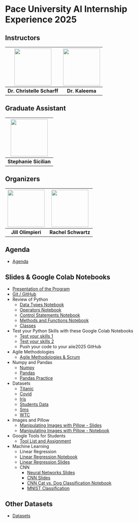 # Pace University AI Internship Experience 2025 

## Instructors

| <img src="https://media.licdn.com/dms/image/v2/D4D03AQGUOZerxyep8g/profile-displayphoto-shrink_800_800/B4DZSTiIydG4Ak-/0/1737641988394?e=1754524800&v=beta&t=qgkTMts1G-Vy6Vb5mMTkW-py7qg8PYbcbs4NdzLYVpc" width="120"/> | <img src="https://media.licdn.com/dms/image/v2/D4E03AQExsy_VJBbFmg/profile-displayphoto-shrink_800_800/profile-displayphoto-shrink_800_800/0/1725973639624?e=1754524800&v=beta&t=mUwOQtZX2hAJXbUyo2gI1yW6Elutj0dvsLuf2BWVAcw" width="120"/> |
|:--:|:--:|
| **Dr. Christelle Scharff** | **Dr. Kaleema** |

## Graduate Assistant

| <img src="https://media.licdn.com/dms/image/v2/D4D03AQG2Nf63gUD53g/profile-displayphoto-shrink_800_800/profile-displayphoto-shrink_800_800/0/1715188480511?e=1754524800&v=beta&t=vwrBDcdhYupCQck67RVkaG7dkUWdY4bCAcWGkvtOsLs" width="120"/> |
|:--:|
| **Stephanie Sicilian** |

## Organizers

| <img src="https://media.licdn.com/dms/image/v2/D4E03AQFIo2vleiaJgw/profile-displayphoto-shrink_800_800/profile-displayphoto-shrink_800_800/0/1702016197804?e=1754524800&v=beta&t=bI0vb1RBZ7TaxENAb6nedcdqV602kJyPyhPcVKGFpl8" width="120"/> | <img src="https://media.licdn.com/dms/image/v2/D4E03AQGW3urX2GrCzg/profile-displayphoto-shrink_800_800/profile-displayphoto-shrink_800_800/0/1701128920558?e=1754524800&v=beta&t=FIqX56yQVOZRgWIUuyVWRyYhaV7nDPZ1DYNd2TLdR-M" width="120"/> |
|:--:|:--:|
| **Jill Olimpieri** | **Rachel Schwartz** |

## Agenda

* [Agenda](https://bit.ly/aiie2025agenda)

## Slides & Google Colab Notebooks

* [Presentation of the Program](https://docs.google.com/presentation/d/1mXs8x03CNAjjxBTiG6ulTVpsa-6LVy1h/present)
* [Git / GitHub](https://docs.google.com/presentation/d/1QrUF5VkxmcPVTuK3uwPpu2BEuMMzvJUvMagqOTXlUpw/present)
* Review of Python
  * [Data Types Notebook](https://drive.google.com/file/d/1G1_RV6o8__wldSdG9ebppcA6_IOIM0-k/view?usp=sharing)
  * [Operators Notebook](https://drive.google.com/file/d/1-xB1lUb_30c4ua7RdvYhWwd9dcUsVeWg/view?usp=sharing)
  * [Control Statements Notebook](https://drive.google.com/file/d/1njIBsKHYgx7EfZqgSOUOGinpJLfLvw_x/view?usp=sharing)
  * [Methods and Functions Notebook](https://drive.google.com/file/d/1_l10qjs6yuKQC36cSaGPzz_vR5Wkfdc6/view?usp=sharing)
  * [Classes](https://drive.google.com/file/d/1K9eAaCONdEARKY0wu2kxGEKZMnYDKToa/view?usp=sharing)
* Test your Python Skills with these Google Colab Notebooks
  * [Test your skills 1](https://colab.research.google.com/drive/1of3ofPbaCMLLRGxYngXaK8NjqLXPeesS?usp=sharing)
  * [Test your skills 2](https://colab.research.google.com/drive/1TaJ7gjhtNIvPNJDbJzJY6YBNRKJh_ndx?usp=sharing)
  * Push your code to your aiie2025 GitHub
* Agile Methodologies
  * [Agile Methodologies & Scrum](https://docs.google.com/presentation/d/13GKbuR_8ylKtdVQJ2RFiif0dv7dr3BQLEpecwSXjbiM/edit?usp=sharing)
* Numpy and Pandas
  * [Numpy](https://drive.google.com/file/d/1_6DqSqxVdTqlYMmWIfK-Qv2soZfKqknr/view?usp=sharing)
  * [Pandas](https://drive.google.com/file/d/1WkKzB-IYSTxEgcGgaYbVvisdtRjOsDjP/view?usp=sharing)
  * [Pandas Practice](https://docs.google.com/document/d/1kJemEivhqu-ZUTUpCJWkvFJIM2zN0c3M/edit?usp=sharing&ouid=117718613427254641121&rtpof=true&sd=true)
* Datasets
  * [Titanic](https://drive.google.com/file/d/1faAdD3eiH1I6JszaT8W-aJ2MkUGnLrWP/view?usp=sharing)
  * [Covid](https://drive.google.com/file/d/1xp74Fos6icE6-rnmbMkpDQwv2ULyxxoR/view?usp=sharing)
  * [Iris](https://drive.google.com/file/d/1WaFl8leNNlVua8bNRtXGspR5_oxC3X1p/view?usp=sharing)
  * [Students Data](https://drive.google.com/file/d/1B62SwEqe5klGIAFACsNg-UE2GkF_-yVy/view?usp=sharing)
  * [Sms](https://drive.google.com/file/d/1Mt28eus6FKwew77rF0IFbgJr3M9iIHi9/view?usp=sharing)
  * [WTC](https://drive.google.com/file/d/16OPif9DaQbJR-f7cMdK12KF4lSq-yP3C/view?usp=sharing)
* Images and Pillow
  * [Manipulating Images with Pillow - Slides](https://docs.google.com/presentation/d/1pmLRYXQF2DYPcz9OJpT4_Znz3l6M5Xc9jvg0jUdXb24/present)
  * [Manipulating Images with Pillow - Notebook](https://bit.ly/imgfiltercolab)
* Google Tools for Students
  * [Tool List and Assignment](https://docs.google.com/document/d/1cTK4GF2fc-lw-wU6Dl49xfqw6w55IzynnbGeP292ClI/edit?usp=sharing)
* Machine Learning
  * Linear Regression
  * [Linear Regression Notebook](https://drive.google.com/file/d/1Re9hytp7VzWhSEtj4g4CPOhIwSenazyx/view?usp=sharing)
  * [Linear Regression Slides](https://docs.google.com/presentation/d/15WdzPEqUXP6oBJ-UvsZiH_om8_jFqKxs/edit?usp=sharing&ouid=117718613427254641121&rtpof=true&sd=true)
  * CNN
    * [Neural Networks Slides](https://docs.google.com/presentation/d/13iChhAaJHpvnZdknWBVhNG4VS4WY9Bxn/edit?usp=sharing&ouid=117718613427254641121&rtpof=true&sd=true)
    * [CNN Slides](https://docs.google.com/presentation/d/1X6zsjnJya32G60dbkWGHsdN-KJZU1fvA/edit?usp=sharing&ouid=117718613427254641121&rtpof=true&sd=true)
    * [CNN Cat vs. Dog Classification Notebook](https://drive.google.com/file/d/1CgxWLSib_cb-inFlwgxB3MVEM5rcHPSB/view?usp=sharing) 
    * [MNIST Classification](https://drive.google.com/file/d/1kPpaksyGzVHJ0EAvOjy_fTf51Ch8rN6c/view?usp=sharing)
    
 
## Other Datasets

  * [Datasets](https://catalog.data.gov/dataset)
